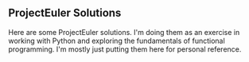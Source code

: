 ProjectEuler Solutions
------------
Here are some ProjectEuler solutions. I'm doing them as an exercise in working with Python and exploring the fundamentals of functional programming. I'm mostly just putting them here for personal reference.


